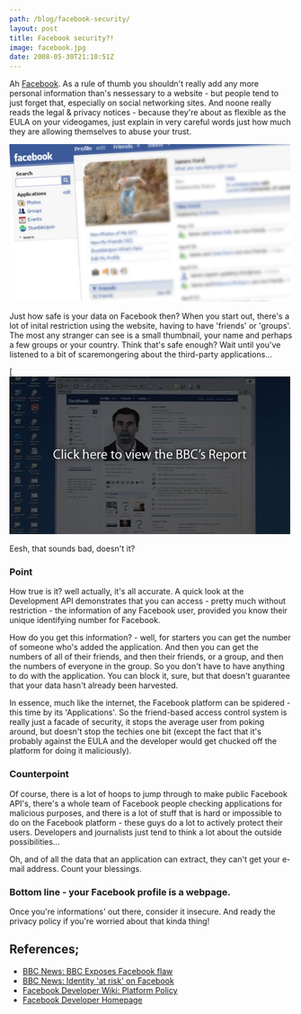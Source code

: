 ```yaml
---
path: /blog/facebook-security/
layout: post
title: Facebook security?!
image: facebook.jpg
date: 2008-05-30T21:10:51Z
---
```


Ah [Facebook](http://www.facebook.com). As a rule of thumb you shouldn't really add any more personal information than's nessessary to a website - but people tend to just forget that, especially on social networking sites. And noone really reads the legal & privacy notices - because they're about as flexible as the EULA on your videogames, just explain in very careful words just how much they are allowing themselves to abuse your trust.

![](facebook.jpg)

Just how safe is your data on Facebook then? When you start out, there's a lot of inital restriction using the website, having to have 'friends' or 'groups'. The most any stranger can see is a small thumbnail, your name and perhaps a few groups or your country. Think that's safe enough? Wait until you've listened to a bit of scaremongering about the third-party applications...

[![](bbcreport.jpg)

Eesh, that sounds bad, doesn't it?

### **Point**

How true is it? well actually, it's all accurate. A quick look at the Development API demonstrates that you can access - pretty much without restriction - the information of any Facebook user, provided you know their unique identifying number for Facebook.

How do you get this information? - well, for starters you can get the number of someone who's added the application. And then you can get the numbers of all of their friends, and then their friends, or a group, and then the numbers of everyone in the group. So you don't have to have anything to do with the application. You can block it, sure, but that doesn't guarantee that your data hasn't already been harvested.

In essence, much like the internet, the Facebook platform can be spidered - this time by its 'Applications'. So the friend-based access control system is really just a facade of security, it stops the average user from poking around, but doesn't stop the techies one bit (except the fact that it's probably against the EULA and the developer would get chucked off the platform for doing it maliciously).

### **Counterpoint**

Of course, there is a lot of hoops to jump through to make public Facebook API's, there's a whole team of Facebook people checking applications for malicious purposes, and there is a lot of stuff that is hard or impossible to do on the Facebook platform - these guys do a lot to actively protect their users. Developers and journalists just tend to think a lot about the outside possibilities...

Oh, and of all the data that an application can extract, they can't get your e-mail address. Count your blessings.

### **Bottom line - your Facebook profile is a webpage.**

Once you're informations' out there, consider it insecure. And ready the privacy policy if you're worried about that kinda thing!

## References;

- [BBC News: BBC Exposes Facebook flaw](http://news.bbc.co.uk/1/hi/technology/7376738.stm)
- [BBC News: Identity 'at risk' on Facebook](http://news.bbc.co.uk/1/hi/programmes/click_online/7375772.stm)
- [Facebook Developer Wiki: Platform Policy](http://wiki.developers.facebook.com/index.php/Platform_Policy)
- [Facebook Developer Homepage](http://developers.facebook.com/get_started.php)
